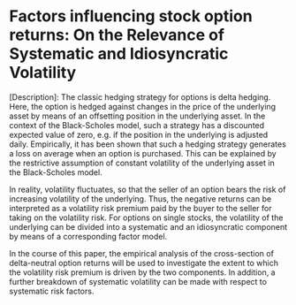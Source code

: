 # Factors influencing stock option returns: On the Relevance of Systematic and Idiosyncratic Volatility

 [Description]: 
 The classic hedging strategy for options is delta hedging. Here, the option is hedged against changes in the price of the underlying asset by means of an offsetting position in the underlying asset. In the context of the Black-Scholes model, such a strategy has a discounted expected value of zero, e.g. if the position in the underlying is adjusted daily.
Empirically, it has been shown that such a hedging strategy generates a loss on average when an option is purchased. This can be explained by the restrictive assumption of constant volatility of the underlying asset in the Black-Scholes model.

In reality, volatility fluctuates, so that the seller of an option bears the risk of increasing volatility of the underlying. Thus, the negative returns can be interpreted as a volatility risk premium paid by the buyer to the seller for taking on the volatility risk. For options on single stocks, the volatility of the underlying can be divided into a systematic and an idiosyncratic component by means of a corresponding factor model.

In the course of this paper, the empirical analysis of the cross-section of delta-neutral option returns will be used to investigate the extent to which the volatility risk premium is driven by the two components. In addition, a further breakdown of systematic volatility can be made with respect to systematic risk factors.

